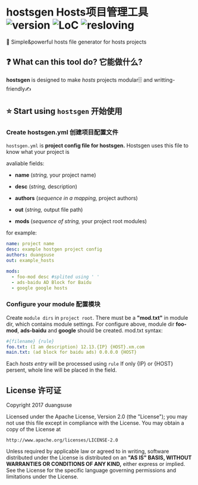 # hostsgen Hosts项目管理工具 ![version](https://img.shields.io/badge/version-Unreleased-green.svg?style=flat-square) ![LoC](https://img.shields.io/badge/LoC-100_lines_of_Ruby-e0115f.svg?style=flat-square) ![resloving](https://img.shields.io/badge/resloving-Project_Modules-blue.svg?style=flat-square)
📝  Simple&amp;powerful hosts file generator for hosts projects

## ❓ What can this tool do? 它能做什么?
__hostsgen__ is designed to make _hosts_ projects modular🗄 and writting-friendly✍️

## ⭐️ Start using `hostsgen` 开始使用
### Create hostsgen.yml 创建项目配置文件
`hostsgen.yml` is __project config file for hostsgen.__ Hostsgen uses this file to know what your project is

avaliable fields:
+ __name__ (_string,_ your project name)
+ __desc__ (_string,_ description)
+ __authors__ (_sequence in a mapping,_ project authors)
+ __out__ (_string,_ output file path)

+ __mods__ (_sequence of string,_ your project root modules)

for example:
```yaml
name: project name
desc: example hostgen project config
authors: duangsuse
out: example_hosts

mods:
  - foo-mod desc #splited using ' '
  - ads-baidu AD Block for Baidu
  - google google hosts
```

### Configure your module 配置模块
Create `module dirs` in `project root`. There must be a __"mod.txt"__ in module dir, which contains module settings.
For configure above, module dir __foo-mod__, __ads-baidu__ and __google__ should be created.
mod.txt syntax:
```yaml
#{filename} {rule}
foo.txt: (I am description) 12.13.{IP} {HOST}.xm.com
main.txt: (ad block for baidu ads) 0.0.0.0 {HOST}
```
Each _hosts entry_ will be processed using `rule`
If only {IP} or {HOST} persent, whole line will be placed in the field.

## License 许可证
Copyright 2017 duangsuse

Licensed under the Apache License, Version 2.0 (the "License");
you may not use this file except in compliance with the License.
You may obtain a copy of the License at

    http://www.apache.org/licenses/LICENSE-2.0

Unless required by applicable law or agreed to in writing, software
distributed under the License is distributed on an __"AS IS" BASIS,
WITHOUT WARRANTIES OR CONDITIONS OF ANY KIND,__ either express or implied.
See the License for the specific language governing permissions and
limitations under the License.
